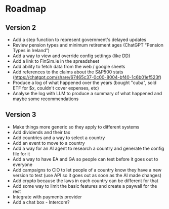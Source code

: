 # Roadmap


## Version 2
- Add a step function to represent government's delayed updates
- Review pension types and minimum retirement ages (ChatGPT “Pension Types in Ireland”) 
- Add a way to view and override config settings (like DD)
- Add a link to FinSim.ie in the spreadsheet
- Add ability to fetch data from the web / google sheets
- Add references to the claims about the S&P500 stats (https://chatgpt.com/share/67465c37-0c00-8004-bf40-1c6b01ef523f)
- Produce a log of what happened over the years (bought "cuba", sold ETF for $x, couldn't cover expenses, etc)
- Analyse the log with LLM to produce a summary of what happened and maybe some recommendations


## Version 3
- Make things more generic so they apply to different systems
- Add dividends and their tax
- Add countries and a way to select a country
- Add an event to move to a country
- Add a way for an AI agent to research a country and generate the config file for it
- Add a way to have EA and GA so people can test before it goes out to everyone
- Add campaigns to CIO to let people of a country know they have a new version to test (use API so it goes out as soon as the AI made changes)
- Add crypto because the laws in each country can be different for that
- Add some way to limit the basic features and create a paywall for the rest
- Integrate with payments provider
- Add a chat box - Intercom?

